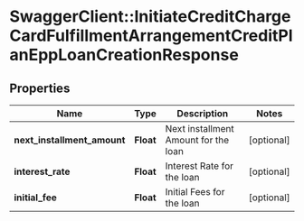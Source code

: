 # SwaggerClient::InitiateCreditChargeCardFulfillmentArrangementCreditPlanEppLoanCreationResponse

## Properties
Name | Type | Description | Notes
------------ | ------------- | ------------- | -------------
**next_installment_amount** | **Float** | Next installment Amount for the loan | [optional] 
**interest_rate** | **Float** | Interest Rate for the loan | [optional] 
**initial_fee** | **Float** | Initial Fees for the loan | [optional] 

